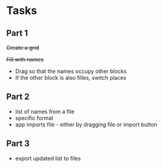 # Tasks

## Part 1

~~Create a grid~~

~~Fill with names~~

- Drag so that the names occupy other blocks
- If the other block is also filles, switch places

## Part 2

- list of names from a file
- specific format
- app imports file - either by dragging file or import button

## Part 3

- export updated list to files
